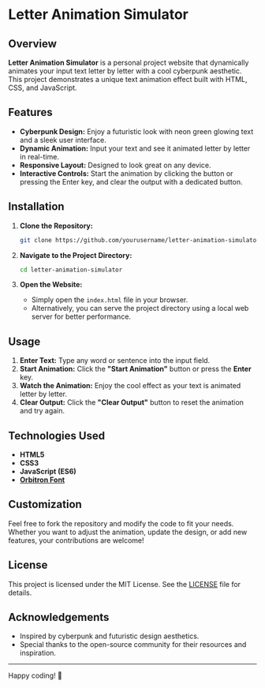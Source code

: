 # Letter Animation Simulator

## Overview

**Letter Animation Simulator** is a personal project website that dynamically animates your input text letter by letter with a cool cyberpunk aesthetic. This project demonstrates a unique text animation effect built with HTML, CSS, and JavaScript.

## Features

- **Cyberpunk Design:** Enjoy a futuristic look with neon green glowing text and a sleek user interface.
- **Dynamic Animation:** Input your text and see it animated letter by letter in real-time.
- **Responsive Layout:** Designed to look great on any device.
- **Interactive Controls:** Start the animation by clicking the button or pressing the Enter key, and clear the output with a dedicated button.

## Installation

1. **Clone the Repository:**
   ```bash
   git clone https://github.com/yourusername/letter-animation-simulator.git
   ```

2. **Navigate to the Project Directory:**
   ```bash
   cd letter-animation-simulator
   ```

3. **Open the Website:**
   - Simply open the `index.html` file in your browser.
   - Alternatively, you can serve the project directory using a local web server for better performance.

## Usage

1. **Enter Text:** Type any word or sentence into the input field.
2. **Start Animation:** Click the **"Start Animation"** button or press the **Enter** key.
3. **Watch the Animation:** Enjoy the cool effect as your text is animated letter by letter.
4. **Clear Output:** Click the **"Clear Output"** button to reset the animation and try again.

## Technologies Used

- **HTML5**
- **CSS3**
- **JavaScript (ES6)**
- **[Orbitron Font](https://fonts.google.com/specimen/Orbitron)**

## Customization

Feel free to fork the repository and modify the code to fit your needs. Whether you want to adjust the animation, update the design, or add new features, your contributions are welcome!

## License

This project is licensed under the MIT License. See the [LICENSE](LICENSE) file for details.

## Acknowledgements

- Inspired by cyberpunk and futuristic design aesthetics.
- Special thanks to the open-source community for their resources and inspiration.

---

Happy coding! 🚀

